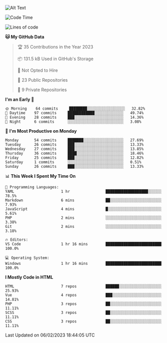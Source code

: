 ![Alt Text](https://media0.giphy.com/media/H48YKEw3fXrcvIF2xE/200w.gif?cid=82a1493badypnrqv7no5k2m47eq0kdlkwed89qw5z8bd6g57&rid=200w.gif)

<!--START_SECTION:waka-->
![Code Time](http://img.shields.io/badge/Code%20Time-1%20hr%2016%20mins-blue)

![Lines of code](https://img.shields.io/badge/From%20Hello%20World%20I%27ve%20Written-429%20Thousand%20lines%20of%20code-blue)

**🐱 My GitHub Data** 

> 🏆 35 Contributions in the Year 2023
 > 
> 📦 131.5 kB Used in GitHub's Storage 
 > 
> 🚫 Not Opted to Hire
 > 
> 📜 23 Public Repositories 
 > 
> 🔑 9 Private Repositories  
 > 
**I'm an Early 🐤** 

```text
🌞 Morning    64 commits     ████████░░░░░░░░░░░░░░░░░   32.82% 
🌆 Daytime    97 commits     ████████████░░░░░░░░░░░░░   49.74% 
🌃 Evening    28 commits     ███░░░░░░░░░░░░░░░░░░░░░░   14.36% 
🌙 Night      6 commits      ░░░░░░░░░░░░░░░░░░░░░░░░░   3.08%

```
📅 **I'm Most Productive on Monday** 

```text
Monday       54 commits     ███████░░░░░░░░░░░░░░░░░░   27.69% 
Tuesday      26 commits     ███░░░░░░░░░░░░░░░░░░░░░░   13.33% 
Wednesday    27 commits     ███░░░░░░░░░░░░░░░░░░░░░░   13.85% 
Thursday     36 commits     ████░░░░░░░░░░░░░░░░░░░░░   18.46% 
Friday       25 commits     ███░░░░░░░░░░░░░░░░░░░░░░   12.82% 
Saturday     1 commits      ░░░░░░░░░░░░░░░░░░░░░░░░░   0.51% 
Sunday       26 commits     ███░░░░░░░░░░░░░░░░░░░░░░   13.33%

```


📊 **This Week I Spent My Time On** 

```text
💬 Programming Languages: 
YAML                     1 hr                ███████████████████░░░░░░   78.5% 
Markdown                 6 mins              ██░░░░░░░░░░░░░░░░░░░░░░░   7.93% 
JavaScript               4 mins              █░░░░░░░░░░░░░░░░░░░░░░░░   5.61% 
PHP                      2 mins              ░░░░░░░░░░░░░░░░░░░░░░░░░   3.38% 
Git                      2 mins              ░░░░░░░░░░░░░░░░░░░░░░░░░   3.18%

🔥 Editors: 
VS Code                  1 hr 16 mins        █████████████████████████   100.0%

💻 Operating System: 
Windows                  1 hr 16 mins        █████████████████████████   100.0%

```

**I Mostly Code in HTML** 

```text
HTML                     7 repos             ██████░░░░░░░░░░░░░░░░░░░   25.93% 
Vue                      4 repos             ███░░░░░░░░░░░░░░░░░░░░░░   14.81% 
PHP                      3 repos             ██░░░░░░░░░░░░░░░░░░░░░░░   11.11% 
SCSS                     3 repos             ██░░░░░░░░░░░░░░░░░░░░░░░   11.11% 
CSS                      3 repos             ██░░░░░░░░░░░░░░░░░░░░░░░   11.11%

```



 Last Updated on 06/02/2023 18:44:05 UTC
<!--END_SECTION:waka-->
